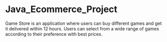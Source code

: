 # Java_Ecommerce_Project
Game Store is an application where users can buy different games and get it delivered within 12 hours. Users can select from a wide range of games according to their preference with best prices.
